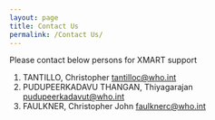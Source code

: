 ```yaml
---
layout: page
title: Contact Us
permalink: /Contact Us/
---
```


Please contact below persons for XMART support

  1. TANTILLO, Christopher <tantilloc@who.int>
  2. PUDUPEERKADAVU THANGAN, Thiyagarajan <pudupeerkadavut@who.int>
  3. FAULKNER, Christopher John <faulknerc@who.int>
